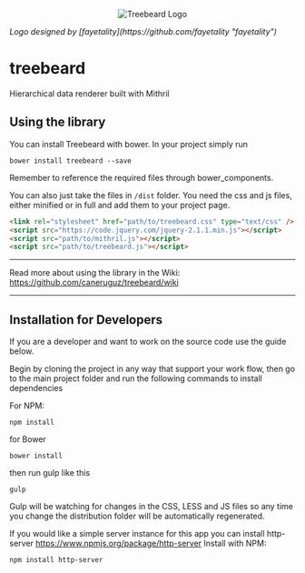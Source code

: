 
<p align="center">
  <img src="https://raw.githubusercontent.com/caneruguz/treebeard/master/demo/treebeard.png" alt="Treebeard Logo"/>
</p>
<i style="text-align:center"> Logo designed by [fayetality](https://github.com/fayetality "fayetality")  </i>

treebeard
=========

Hierarchical data renderer built with Mithril


Using the library
-----

You can install Treebeard with bower. In your project simply run 

```bower install treebeard --save```

Remember to reference the required files through bower_components. 


You can also just take the files in `/dist` folder. You need the css and js files, either minified or in full and add them to your project page.

```html
<link rel="stylesheet" href="path/to/treebeard.css" type="text/css" />
<script src="https://code.jquery.com/jquery-2.1.1.min.js"></script>
<script src="path/to/mithril.js"></script>
<script src="path/to/treebeard.js"></script>
```


* * * 
Read more about using the library in the Wiki: https://github.com/caneruguz/treebeard/wiki

* * * 


Installation for Developers
-----
If you are a developer and want to work on the source code use the guide below. 

Begin by cloning the project in any way that support your work flow, then go to the main project folder and  run the following commands to install dependencies

For NPM:

    npm install

for Bower 

    bower install

then run gulp like this 

    gulp 

Gulp will be watching for changes in the CSS, LESS and JS files so any time you change the distribution folder will be automatically regenerated. 


If you would like a simple server instance for this app you can install http-server
https://www.npmjs.org/package/http-server
Install with NPM:

    npm install http-server
